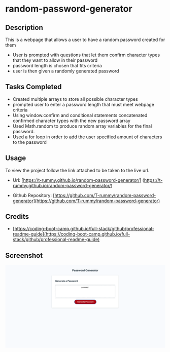 # random-password-generator


## Description

This is a webpage that allows a user to have a random password created for them

- User is prompted with questions that let them confirm character types that they want to allow in their password
- password length is chosen that fits criteria
- user is then given a randomly generated password

## Tasks Completed

- Created multiple arrays to store all possible character types
- prompted user to enter a password length that must meet webpage criteria
- Using window.confirm and conditional statements concatenated confirmed character types with the new password array
- Used Math.random to produce random array variables for the final password.
- Used a for loop in order to add the user specified amount of characters to the password


## Usage

To view the project follow the link attached to be taken to the live url.

- Url: [https://t-rummy.github.io/random-password-generator/] (https://t-rummy.github.io/random-password-generator/)

-  Github Repository: [https://github.com/T-rummy/random-password-generator](https://github.com/T-rummy/random-password-generator)


## Credits

- [https://coding-boot-camp.github.io/full-stack/github/professional-readme-guide](https://coding-boot-camp.github.io/full-stack/github/professional-readme-guide)

## Screenshot 

![alt text](/assets/images/password-generator.jpg) 